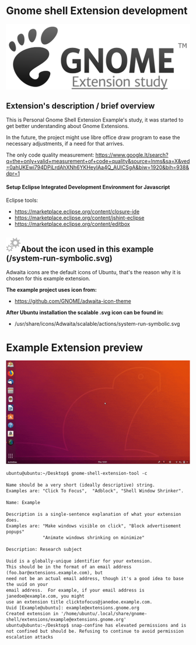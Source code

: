 # Gnome shell Extension development

![GnomeLogoHorizontal](GnomeLogoHorizontal.png)

## Extension's description / brief overview
This is Personal Gnome Shell Extension Example's study, it was started to get better understanding about Gnome Extensions.

In the future, the project might use libre office draw program to ease the necessary adjustments, if a need for that arrives.

The only code quality measurement: 
https://www.google.lt/search?q=the+only+valid+measurement+of+code+quality&source=lnms&sa=X&ved=0ahUKEwi794DPiLrdAhXNh6YKHeyIAa4Q_AUICSgA&biw=1920&bih=938&dpr=1

#### Setup Eclipse Integrated Development Environment for Javascript

Eclipse tools:
* https://marketplace.eclipse.org/content/closure-ide
* https://marketplace.eclipse.org/content/jshint-eclipse
* https://marketplace.eclipse.org/content/editbox


## ![system-run-symbolic](system-run-symbolic.png)About the icon used in this example (/system-run-symbolic.svg)
Adwaita icons are the default icons of Ubuntu, that's the reason why it is chosen for this example extension.


**The example project uses icon from:** 
* https://github.com/GNOME/adwaita-icon-theme  

**After Ubuntu installation the scalable .svg icon can be found in:**  
* /usr/share/icons/Adwaita/scalable/actions/system-run-symbolic.svg


# Example Extension preview
![Gnome Extension example](example-preview.gif)



```
ubuntu@ubuntu:~/Desktop$ gnome-shell-extension-tool -c

Name should be a very short (ideally descriptive) string.
Examples are: "Click To Focus",  "Adblock", "Shell Window Shrinker".

Name: Example

Description is a single-sentence explanation of what your extension does.
Examples are: "Make windows visible on click", "Block advertisement popups"
              "Animate windows shrinking on minimize"

Description: Research subject

Uuid is a globally-unique identifier for your extension.
This should be in the format of an email address (foo.bar@extensions.example.com), but
need not be an actual email address, though it's a good idea to base the uuid on your
email address.  For example, if your email address is janedoe@example.com, you might
use an extension title clicktofocus@janedoe.example.com.
Uuid [Example@ubuntu]: example@extensions.gnome.org
Created extension in '/home/ubuntu/.local/share/gnome-shell/extensions/example@extensions.gnome.org'
ubuntu@ubuntu:~/Desktop$ snap-confine has elevated permissions and is not confined but should be. Refusing to continue to avoid permission escalation attacks
```
